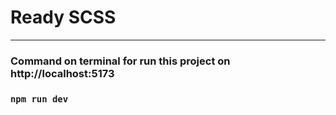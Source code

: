 <h1>Ready SCSS</h1>
<hr>
<h3>Command on terminal for run this project on http://localhost:5173 </h3>

### `npm run dev`
